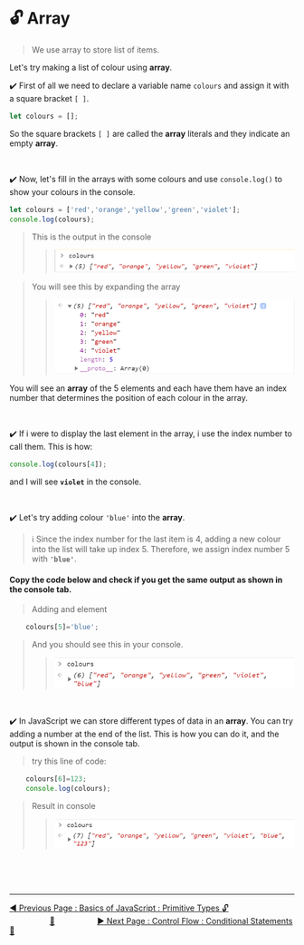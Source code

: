 # :unlock: Array

>   We use array to store list of items.


Let's try making a list of colour using **array**.

:heavy_check_mark: First of all we need to declare a variable name `colours` and assign it with a square bracket `[ ]`.

```javascript
let colours = [];
```

So the square brackets `[ ]` are called the **array** literals and they indicate an empty **array**.

<br>

:heavy_check_mark: Now, let's fill in the arrays with some colours and use `console.log()` to show your colours in the console.

```javascript
let colours = ['red','orange','yellow','green','violet'];
console.log(colours);
```

>   This is the output in the console
>>  ![](../.gitbook/assets/image%20%285%29.png)

>   You will see this by expanding the array
>>  ![](../.gitbook/assets/image%20%2813%29.png)

You will see an **array** of the 5 elements and each have them have an index number that determines the position of each colour in the array.

<br>

:heavy_check_mark: If i were to display the last element in the array, i use the index number to call them. This is how:

```javascript
console.log(colours[4]);
```

 and I will see **`violet`** in the console.

<br>

:heavy_check_mark: Let's try adding colour `'blue'` into the **array**.

>   :information_source:        Since the index number for the last item is 4, adding a new colour into the list will take up index 5. Therefore, we assign index number 5 with **`'blue'`**.

#### Copy the code below and check if you get the same output as shown in the console tab.

>   Adding and element
```javascript
    colours[5]='blue';
```

>   And you should see this in your console.
>>  ![](../.gitbook/assets/image%20%287%29.png)

<br>

:heavy_check_mark: In JavaScript we can store different types of data in an **array**. You can try adding a number at the end of the list. This is how you can do it, and the output is shown in the console tab.

>   try this line of code:
```javascript
    colours[6]=123;
    console.log(colours);
```

>   Result in console
>>  ![](../.gitbook/assets/image%20%2811%29.png)


<br><br><br>
<hr>

[:arrow_backward: Previous Page : Basics of JavaScript : Primitive Types :unlock:](primitive-types.md)  &nbsp;&nbsp;&nbsp;&nbsp;&nbsp;&nbsp;&nbsp;&nbsp;&nbsp;&nbsp;&nbsp;&nbsp;&nbsp;&nbsp;&nbsp;&nbsp;&nbsp;&nbsp;[:house_with_garden:](../README.md)&nbsp;&nbsp;&nbsp;&nbsp;&nbsp;&nbsp;&nbsp;&nbsp;&nbsp;&nbsp;&nbsp;&nbsp;&nbsp;&nbsp;&nbsp;&nbsp;&nbsp;&nbsp;    [:arrow_forward: Next Page : Control Flow : Conditional Statements :triangular_flag_on_post:](../control-flow/conditional-statements/README.md)
